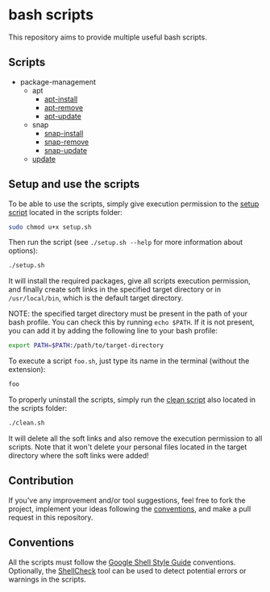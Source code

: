 # bash scripts

This repository aims to provide multiple useful bash scripts.

## Scripts

- package-management
  - apt
    - [apt-install](scripts/package-management/apt/apt-install.sh)
    - [apt-remove](scripts/package-management/apt/apt-remove.sh)
    - [apt-update](scripts/package-management/apt/apt-update.sh)
  - snap
    - [snap-install](scripts/package-management/snap/snap-install.sh)
    - [snap-remove](scripts/package-management/snap/snap-remove.sh)
    - [snap-update](scripts/package-management/snap/snap-update.sh)
  - [update](scripts/package-management/update.sh)

## Setup and use the scripts

To be able to use the scripts, simply give execution permission to the [setup script](setup.sh) located in the scripts folder:

```bash
sudo chmod u+x setup.sh
```

Then run the script (see  `./setup.sh --help` for more information about options):

```bash
./setup.sh
```

It will install the required packages, give all scripts execution permission, and finally create soft links in the specified target directory or in `/usr/local/bin`, which is the default target directory.

NOTE: the specified target directory must be present in the path of your bash profile. You can check this by running `echo $PATH`. If it is not present, you can add it by adding the following line to your bash profile:

```bash
export PATH=$PATH:/path/to/target-directory
```

To execute a script `foo.sh`, just type its name in the terminal (without the extension):

```bash
foo
```

To properly uninstall the scripts, simply run the [clean script](clean.sh) also located in the scripts folder:

```bash
./clean.sh
```

It will delete all the soft links and also remove the execution permission to all scripts. Note that it won't delete your personal files located in the target directory where the soft links were added!

## Contribution

If you've any improvement and/or tool suggestions, feel free to fork the project, implement your ideas following the [conventions](#conventions), and make a pull request in this repository.

## Conventions

All the scripts must follow the [Google Shell Style Guide](https://google.github.io/styleguide/shellguide.html) conventions.
Optionally, the [ShellCheck](https://www.shellcheck.net/) tool can be used to detect potential errors or warnings in the scripts.
